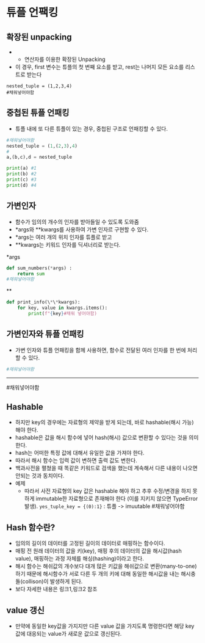 
# 튜플 언팩킹

## 확장된 unpacking
- * 연산자를 이용한 확장된 Unpacking
- 이 경우, first 변수는 튜플의 첫 번째 요소를 받고, rest는 나머지 모든 요소를 리스트로 받는다

```
nested_tuple = (1,2,3,4)
#채워넣어야함 
```

## 중첩된 튜플 언패킹
- 튜플 내에 또 다른 튜플이 있는 경우, 중첩된 구조로 언패킹할 수 있다.
```python
#채워넣어야함 
nested_tuple = (1,(2,3),4)
#
a,(b,c),d = nested_tuple

print(a) #1
print(b) #2
print(c) #3
print(d) #4
```


## 가변인자
- 함수가 임의의 개수의 인자를 받아들일 수 있도록 도와줌
- \*args와 \*\*kwargs를 사용하여 가변 인자르 구현할 수 있다.
- \*args는 여러 개의 위치 인자를 튜플로 받고
- \*\*kwargs는 키워드 인자를 딕셔너리로 받는다.

\*args
```python
def sum_numbers(*args) :
	return sum
#채워넣어야함 
```
\*\*
```python
def print_info(\*\*kwargs):
	for key, value in kwargs.items():
		print(f"{key}#채워 넣어야함)
```


## 가변인자와 튜플 언패킹
- 가변 인자와 튜플 언패킹을 함께 사용하면, 함수로 전달된 여러 인자를 한 번에 처리할 수 있다.

```python
#채워넣어야함 

```



-------------------------


#채워넣어야함 


## Hashable
- 하지만 key의 경우에는 자료형의 제약을 받게 되는데, 바로 hashable(해시 가능)해야 한다.
- hashable은 값을 해시 함수에 넣어 hash(해시) 값으로 변환할 수 있다는 것을 의미한다.
- hash는 어떠한 특정 값에 대해서 유일한 값을 가져야 한다.
- 따라서 해시 함수는 입력 값이 변하면 출력 값도 변한다.
- 백과사전을 펼쳤을 때 똑같은 키워드로 검색을 했는데 계속해서 다른 내용이 나오면 안되는 것과 동치이다.
- 예제
	- 따라서 사전 자료형의 key 값은 hashable 해야 하고 추후 수정/변경을 하지 못하게 immutable한 자료형으로 존재해야 한다 (이를 지키지 않으면 TypeError 발생).
```yes_tuple_key = {(0):1}``` : 튜플 -> imuutable
#채워넣어야함 




## Hash 함수란?
- 임의의 길이의 데이터를 고정된 길이의 데이터로 매핑하는 함수이다.
- 매핑 전 원래 데이터의 값을 키(key), 매핑 후의 데이터의 값을 해시값(hash value), 매핑하는 과정 자체를 해싱(hashing)이라고 한다.
- 해시 함수는 해쉬값의 개수보다 대개 많은 키값을 해쉬값으로 변환(many-to-one) 하기 때문에 해시함수가 서로 다른 두 개의 키에 대해 동일한 해시값을 내는 해시충돌(collison)이 발생하게 된다.
- 보다 자세한 내용은 링크1,링크2 참조



## value 갱신
- 만약에 동일한  key값을 가지지만 다른 value 값을 가지도록 명령한다면 해당 key 값에 대응되는 value가 새로운 값으로 갱신된다.

